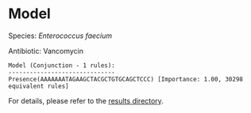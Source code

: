 
# Model

Species: *Enterococcus faecium*

Antibiotic: Vancomycin

```
Model (Conjunction - 1 rules):
------------------------------
Presence(AAAAAAATAGAAGCTACGCTGTGCAGCTCCC) [Importance: 1.00, 30298 equivalent rules]

```

For details, please refer to the [results directory](../../../../../results/scm_b/enterococcus%20faecium/vancomycin/repeat_8/).

